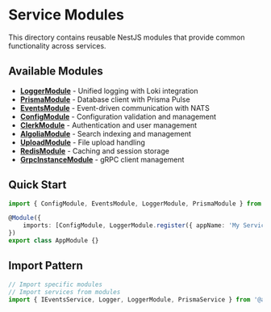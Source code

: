 # Service Modules

This directory contains reusable NestJS modules that provide common functionality across services.

## Available Modules

- **[LoggerModule](./logger/README.md)** - Unified logging with Loki integration
- **[PrismaModule](./prisma/README.md)** - Database client with Prisma Pulse
- **[EventsModule](./events/README.md)** - Event-driven communication with NATS
- **[ConfigModule](./config/README.md)** - Configuration validation and management
- **[ClerkModule](./clerk/README.md)** - Authentication and user management
- **[AlgoliaModule](./algolia/README.md)** - Search indexing and management
- **[UploadModule](./upload/README.md)** - File upload handling
- **[RedisModule](./redis/README.md)** - Caching and session storage
- **[GrpcInstanceModule](./grpc-instance/README.md)** - gRPC client management

## Quick Start

```typescript
import { ConfigModule, EventsModule, LoggerModule, PrismaModule } from '@app/nest/modules';

@Module({
	imports: [ConfigModule, LoggerModule.register({ appName: 'My Service' }), PrismaModule.register(), EventsModule],
})
export class AppModule {}
```

## Import Pattern

```typescript
// Import specific modules
// Import services from modules
import { IEventsService, Logger, LoggerModule, PrismaService } from '@app/nest/modules';
```

